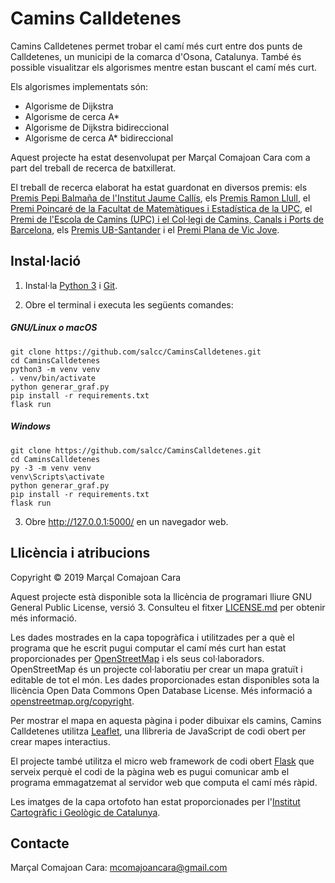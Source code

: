 # Camins Calldetenes

Camins Calldetenes permet trobar el camí més curt entre dos punts de
Calldetenes, un municipi de la comarca d'Osona, Catalunya. També és possible
visualitzar els algorismes mentre estan buscant el camí més curt.

Els algorismes implementats són:
- Algorisme de Dijkstra
- Algorisme de cerca A*
- Algorisme de Dijkstra bidireccional
- Algorisme de cerca A* bidireccional

Aquest projecte ha estat desenvolupat per Marçal Comajoan Cara com a part del
treball de recerca de batxillerat.

El treball de recerca elaborat ha estat guardonat en diversos premis:
els [Premis Pepi Balmaña de l'Institut Jaume Callís](https://agora.xtec.cat/iesjaumecallis/general/lliurament-del-premis-pepi-balmana-a-lexcellencia-en-els-treballs-de-recerca/),
els [Premis Ramon Llull](https://www.url.edu/ca/sala-de-premsa/noticies/institucional/2020/es-donen-coneixer-els-guanyadors-de-la-19a-edicio-dels-premis-ramon-llull-treballs-de-recerca-de-batxillerat),
el [Premi Poincaré de la Facultat de Matemàtiques i Estadística de la UPC](https://fme.upc.edu/ca/premi-poincare/edicions-anteriors/Premi-poincare-2020/veredicte-resultats-fotos),
el [Premi de l'Escola de Camins (UPC) i el Col·legi de Camins, Canals i Ports de Barcelona](https://actualitat.camins.upc.edu/ca/node/7695),
els [Premis UB-Santander](https://youtu.be/o4UfOZX11Nw) i el [Premi Plana de Vic Jove](https://patronatestudisosonencs.cat/ca/noticia/Lliurament-Premi-Plana-de-Vic-Jove-2020).

## Instal·lació

1. Instal·la [Python 3](https://www.python.org/downloads/) i
[Git](https://git-scm.com/download/).

2. Obre el terminal i executa les següents comandes:

##### GNU/Linux o macOS
    git clone https://github.com/salcc/CaminsCalldetenes.git
    cd CaminsCalldetenes
    python3 -m venv venv
    . venv/bin/activate
    python generar_graf.py
    pip install -r requirements.txt
    flask run
    
##### Windows
    git clone https://github.com/salcc/CaminsCalldetenes.git
    cd CaminsCalldetenes
    py -3 -m venv venv
    venv\Scripts\activate
    python generar_graf.py
    pip install -r requirements.txt
    flask run

3. Obre http://127.0.0.1:5000/ en un navegador web.

## Llicència i atribucions

Copyright &copy; 2019 Marçal Comajoan Cara

Aquest projecte està disponible sota la llicència de programari lliure
GNU General Public License, versió 3. Consulteu el fitxer
[LICENSE.md](LICENSE.md) per obtenir més informació.

Les dades mostrades en la capa topogràfica i utilitzades per a què el programa
que he escrit pugui computar el camí més curt han estat proporcionades per
[OpenStreetMap](https://www.openstreetmap.org/) i els seus col·laboradors.
OpenStreetMap és un projecte col·laboratiu per crear un mapa gratuït i
editable de tot el món. Les dades proporcionades estan disponibles sota la
llicència Open Data Commons Open Database License. Més informació a
[openstreetmap.org/copyright](https://www.openstreetmap.org/copyright).

Per mostrar el mapa en aquesta pàgina i poder dibuixar els camins, Camins
Calldetenes utilitza [Leaflet](https://leafletjs.com/), una llibreria de
JavaScript de codi obert per crear mapes interactius.

El projecte també utilitza el micro web framework de codi obert
[Flask](https://palletsprojects.com/p/flask/) que serveix perquè el codi de
la pàgina web es pugui comunicar amb el programa emmagatzemat al servidor web
que computa el camí més ràpid.

Les imatges de la capa ortofoto han estat proporcionades per l'[Institut
Cartogràfic i Geològic de Catalunya](http://www.icgc.cat/ca/).

## Contacte

Marçal Comajoan Cara:
[mcomajoancara@gmail.com](mailto:mcomajoancara@gmail.com)


